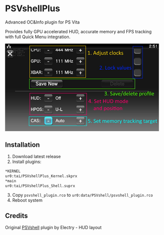 # PSVshellPlus
Advanced OC&Info plugin for PS Vita

Provides fully GPU accelerated HUD, accurate memory and FPS tracking with full Quick Menu integration.

![alt text](https://github.com/GrapheneCt/PSVshellPlus/raw/main/guide.jpg)

## Installation
1. Download latest release
2. Install plugins:
```
*KERNEL
ur0:tai/PSVshellPlus_Kernel.skprx
*main
ur0:tai/PSVshellPlus_Shell.suprx
```
3. Copy ```psvshell_plugin.rco``` to ```ur0:data/PSVshell/psvshell_plugin.rco```
4. Reboot system

## Credits
Original [PSVshell](https://github.com/Electry/PSVshell) plugin by Electry - HUD layout
